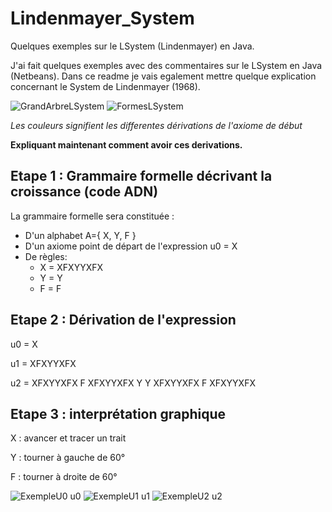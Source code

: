 # Lindenmayer_System
Quelques exemples sur le LSystem (Lindenmayer) en Java.


J'ai fait quelques exemples avec des commentaires sur le LSystem en Java (Netbeans).
Dans ce readme je vais egalement mettre quelque explication concernant le System de Lindenmayer (1968).

![GrandArbreLSystem](https://i.imgur.com/SeZZImQ.png) ![FormesLSystem](https://i.imgur.com/KaJltKo.png)

*Les couleurs signifient les differentes dérivations de l'axiome de début*


**Expliquant maintenant comment avoir ces derivations.**

## Etape 1 : Grammaire formelle décrivant la croissance (code ADN)

La grammaire formelle sera constituée :
  * D'un alphabet A={ X, Y, F }
  * D'un axiome point de départ de l'expression u0 = X
  * De règles:  
    + X = XFXYYXFX
    + Y = Y
    + F = F
    
    
## Etape 2 : Dérivation de l'expression

u0 = X

u1 = XFXYYXFX

u2 = XFXYYXFX F XFXYYXFX Y Y XFXYYXFX F XFXYYXFX


## Etape 3 : interprétation graphique

X : avancer et tracer un trait 

Y : tourner à gauche de 60° 

F : tourner à droite de 60°



![ExempleU0](https://i.imgur.com/fYhbFCK.png) 
u0
![ExempleU1](https://i.imgur.com/eqynLKg.png) 
u1
![ExempleU2](https://i.imgur.com/9rfrwhF.png) 
u2
